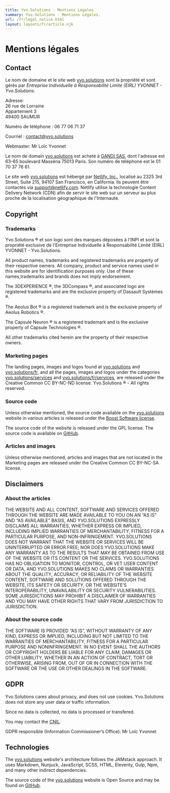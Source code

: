 ```yaml
---
title: Yvo.Solutions - Mentions Légales
summary: Yvo.Solutions - Mentions Légales.
url: /fr/legal_notice.html
layout: layouts/fr/article.njk
---
```


# Mentions légales

## Contact

Le nom de domaine et le site web [yvo.solutions](https://yvo.solutions) sont la propriété et sont gérés par *Entreprise Individuelle à Responsabilité Limité (EIRL) YVONNET - Yvo.Solutions*.

Adresse:<br/>
26 rue de Lorraine<br/>
Appartement 3<br/>
49400 SAUMUR

Numéro de téléphone : 06 77 06 71 37

Courriel : contact@yvo.solutions

Webmaster: Mr Loïc Yvonnet

Le nom de domain [yvo.solutions](https://yvo.solutions) est acheté à [GANDI SAS](https://www.gandi.net), dont l'adresse est 63-65 boulevard Masséna 75013 Paris. Son numéro de téléphone est le 01 70 37 76 61.

Le site web [yvo.solutions](https://yvo.solutions) est hébergé par [Netlify, Inc.](https://www.netlify.com), localisé au 2325 3rd Street, Suite 215, 94107 San Francisco, en California. Ils peuvent être contactés via support@netlify.com. Netlify utilise la technologie Content Delivery Network (CDN) afin de servir le site web sur un serveur au plus proche de la localisation géographique de l'Internaute.

## Copyright

### Trademarks

Yvo.Solutions &#174; et son logo sont des marques déposées à l'INPI et sont la propriété exclusive de l'Entreprise Individuelle à Responsabilité Limité (EIRL) YVONNET - Yvo.Solutions.

All product names, trademarks and registered trademarks are property of their respective owners. All company, product and service names used in this website are for identification purposes only. Use of these names,trademarks and brands does not imply endorsement.

The 3DEXPERIENCE &#174;, the 3DCompass &#174;, and associated logo are registered trademarks and are the exclusive property of Dassault Systèmes &#174;.

The Aeolus Bot &#174; is a registered trademark and is the exclusive property of Aeolus Robotics &#174;.

The Capsule Neuron &#174; is a registered trademark and is the exclusive property of Capsule Technologies &#174;.

All other trademarks cited herein are the property of their respective owners.

### Marketing pages

The landing pages, images and logos found at [yvo.solutions](https://yvo.solutions) and [yvo.solutions/fr](https://yvo.solutions/fr), and all the pages, images and logos under the categories [yvo.solutions/services](https://yvo.solutions/services) and [yvo.solutions/fr/services](https://yvo.solutions/fr/services), are released under the Creative Common CC BY-NC-ND license.
Yvo.Solutions &#174; - All rights reserved.

### Source code

Unless otherwise mentioned, the source code available on the [yvo.solutions](https://yvo.solutions) website in various articles is released under the [Boost Software license](https://www.boost.org/users/license.html).

The source code of the website is released under the GPL license. The source code is available on [GitHub](https://github.com/loic-yvonnet/dev-www-yvo-solutions).

### Articles and images

Unless otherwise mentioned, articles and images that are not located in the Marketing pages are released under the Creative Common CC BY-NC-SA license.

## Disclaimers

### About the articles

THE WEBSITE AND ALL CONTENT, SOFTWARE AND SERVICES OFFERED THROUGH THE WEBSITE ARE MADE AVAILABLE TO YOU ON AN “AS IS” AND “AS AVAILABLE” BASIS, AND YVO.SOLUTIONS EXPRESSLY DISCLAIMS ALL WARRANTIES, WHETHER EXPRESS OR IMPLIED, INCLUDING IMPLIED WARRANTIES OF MERCHANTABILITY, FITNESS FOR A PARTICULAR PURPOSE, AND NON-INFRINGEMENT. YVO.SOLUTIONS DOES NOT WARRANT THAT THE WEBSITE OR SERVICES WILL BE UNINTERRUPTED OR ERROR FREE; NOR DOES YVO.SOLUTIONS MAKE ANY WARRANTY AS TO THE RESULTS THAT MAY BE OBTAINED FROM USE OF THE WEBSITE OR ITS CONTENT OR THE SERVICES. YVO.SOLUTIONS HAS NO OBLIGATION TO MONITOR, CONTROL, OR VET USER CONTENT OR DATA, AND YVO.SOLUTIONS MAKES NO CLAIMS OR WARRANTIES ABOUT THE QUALITY, ACCURACY, OR RELIABILITY OF THE WEBSITE CONTENT, SOFTWARE AND SOLUTIONS OFFERED THROUGH THE WEBSITE, ITS SAFETY OR SECURITY, OR THE WEBSITE’S INTEROPERABILITY, UNAVAILABILITY OR SECURITY VULNERABILITIES. SOME JURISDICTIONS MAY PROHIBIT A DISCLAIMER OF WARRANTIES AND YOU MAY HAVE OTHER RIGHTS THAT VARY FROM JURISDICTION TO JURISDICTION.

### About the source code

THE SOFTWARE IS PROVIDED “AS IS”, WITHOUT WARRANTY OF ANY KIND, EXPRESS OR IMPLIED, INCLUDING BUT NOT LIMITED TO THE WARRANTIES OF MERCHANTABILITY, FITNESS FOR A PARTICULAR PURPOSE AND NONINFRINGEMENT. IN NO EVENT SHALL THE AUTHORS OR COPYRIGHT HOLDERS BE LIABLE FOR ANY CLAIM, DAMAGES OR OTHER LIABILITY, WHETHER IN AN ACTION OF CONTRACT, TORT OR OTHERWISE, ARISING FROM, OUT OF OR IN CONNECTION WITH THE SOFTWARE OR THE USE OR OTHER DEALINGS IN THE SOFTWARE.

## GDPR

Yvo.Solutions cares about privacy, and does not use cookies. Yvo.Solutions does not store any user data or traffic information.

Since no data is collected, no data is processed or transfered.

You may contact the [CNIL](https://www.cnil.fr).

GDPR responsible (Information Commissioner’s Office): Mr Loïc Yvonnet

## Technologies

The [yvo.solutions](https://yvo.solutions) website's architecture follows the JAMstack approach. It uses Markdown, Nunjuck, JavaScript, SCSS, HTML, Eleventy, Gulp, Npm, and many other indirect dependencies.

The source code of the [yvo.solutions](https://yvo.solutions) website is Open Source and may be found on [GitHub](https://github.com/loic-yvonnet/dev-www-yvo-solutions).